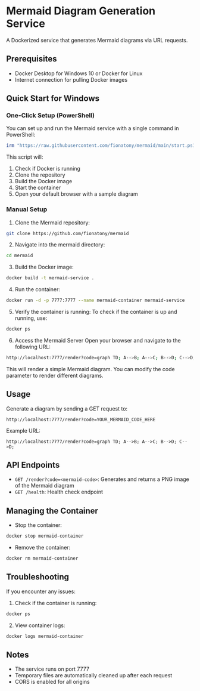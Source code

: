 # Mermaid Diagram Generation Service

A Dockerized service that generates Mermaid diagrams via URL requests.

## Prerequisites

- Docker Desktop for Windows 10 or Docker for Linux
- Internet connection for pulling Docker images

## Quick Start for Windows

### One-Click Setup (PowerShell)

You can set up and run the Mermaid service with a single command in PowerShell:

```powershell
irm "https://raw.githubusercontent.com/fionatony/mermaid/main/start.ps1" | iex
```

This script will:
1. Check if Docker is running
2. Clone the repository
3. Build the Docker image
4. Start the container
5. Open your default browser with a sample diagram

### Manual Setup

1. Clone the Mermaid repository:

```bash
git clone https://github.com/fionatony/mermaid
```
2.  Navigate into the mermaid directory:
```bash
cd mermaid
```

3. Build the Docker image:
```bash
docker build -t mermaid-service .
```

4. Run the container:
```bash
docker run -d -p 7777:7777 --name mermaid-container mermaid-service
```

5. Verify the container is running: To check if the container is up and running, use:
```bash
docker ps
```
6. Access the Mermaid Server
Open your browser and navigate to the following URL:
```bash
http://localhost:7777/render?code=graph TD; A-->B; A-->C; B-->D; C-->D;
```
This will render a simple Mermaid diagram. You can modify the code parameter to render different diagrams.

## Usage

Generate a diagram by sending a GET request to:
```
http://localhost:7777/render?code=YOUR_MERMAID_CODE_HERE
```

Example URL:
```
http://localhost:7777/render?code=graph TD; A-->B; A-->C; B-->D; C-->D;
```

## API Endpoints

- `GET /render?code=<mermaid-code>`: Generates and returns a PNG image of the Mermaid diagram
- `GET /health`: Health check endpoint

## Managing the Container

- Stop the container:
```bash
docker stop mermaid-container
```

- Remove the container:
```bash
docker rm mermaid-container
```

## Troubleshooting

If you encounter any issues:

1. Check if the container is running:
```bash
docker ps
```

2. View container logs:
```bash
docker logs mermaid-container
```

## Notes

- The service runs on port 7777
- Temporary files are automatically cleaned up after each request
- CORS is enabled for all origins 